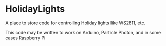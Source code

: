 # HolidayLights
A place to store code for controlling Holiday lights like WS2811, etc.

This code may be written to work on Arduino, Particle Photon, and in some cases Raspberry Pi

